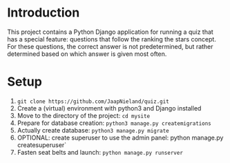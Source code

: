 # Introduction
This project contains a Python Django application for running a quiz that has a special feature: questions that follow the ranking the stars concept. For these questions, the correct answer is not predetermined, but rather determined based on which answer is given most often.

# Setup
1. `git clone https://github.com/JaapNieland/quiz.git` 
2. Create a (virtual) environment with python3 and Django installed
3. Move to the directory of the project: `cd mysite`
4. Prepare for database creation: `python3 manage.py createmigrations`
5. Actually create database: `python3 manage.py migrate`
6. OPTIONAL: create superuser to use the admin panel: python manage.py createsuperuser` 
7. Fasten seat belts and launch: `python manage.py runserver` 
